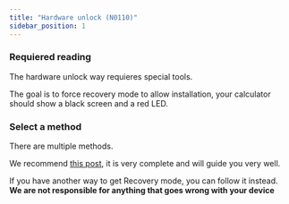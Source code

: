 ```yaml
---
title: "Hardware unlock (N0110)"
sidebar_position: 1
---
```


### Requiered reading

The hardware unlock way requieres special tools.

The goal is to force recovery mode to allow installation, your calculator should show a black screen and a red LED.

### Select a method

There are multiple methods.

We recommend [this post](https://tiplanet.org/forum/viewtopic.php?f=113&t=25191&p=263495), it is very complete and will guide you very well.

If you have another way to get Recovery mode, you can follow it instead. **We are not responsible for anything that goes wrong with your device**

